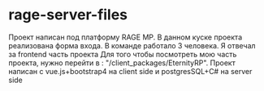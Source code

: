 # rage-server-files
Проект написан под платформу RAGE MP. В данном куске проекта реализована форма входа. В команде работало 3 человека. Я отвечал за frontend часть проекта
Для того чтобы посмотреть мою часть проекта, нужно перейти в : "/client_packages/EternityRP". Проект написан с vue.js+bootstrap4 на client side и postgresSQL+C# на server side
